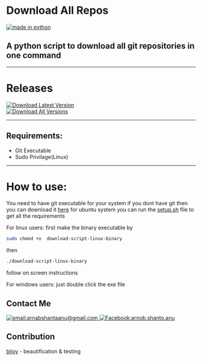 # Download All Repos
<a href="#"><img src = "https://img.shields.io/badge/made%20in-python-blue?style=for-the-badge&logo=appveyor" alt = "made in python"/></a>
## A python script to download all git repositories in one command
-----------
# Releases
<a href="https://github.com/Arnab-Shanta-Anu/download-all-repos/releases/latest">
<img src="https://img.shields.io/badge/Download-Latest-brightgreen?style=for-the-badge&logo=appveyor" alt="Download Latest Version" />
</a>
 </br>
<a href="https://github.com/Arnab-Shanta-Anu/download-all-repos/releases">
<img src="https://img.shields.io/badge/Download-All%20Versions-green?style=for-the-badge&logo=appveyor" alt="Download All Versions" />
</a>

----
## Requirements:  
- Git Executable  
- Sudo Privilage(Linux)
-----
# How to use:  


You need to have git executable for your system if you dont have git then you can download it [here](https://git-scm.com/downloads)
for ubuntu system you can run the [setup.sh](https://github.com/Arnab-Shanta-Anu/download-all-repos/blob/master/setup.sh) file to get all the requirements  

For linux users:
first make the binary executable by
```bash
sudo chmod +x  download-script-linux-binary
```
then
```bash
./download-script-linux-binary
```
follow on screen instructions

For windows users:
just double click the exe file

## Contact Me
<a href="mailto:arnabshantaanu@gmail.com">
<img src="https://img.shields.io/badge/Email%20arnabshantaanu@gmail.com-red" alt="email:arnabshantaanu@gmail.com" />
</a>
<a href="https://www.facebook.com/arnob.shanto.anu">
<img src="https://img.shields.io/badge/Facebook:%20Arnob%20Shanto%20Anu-blue" alt="Facebook:arnob.shanto.anu" />
</a>


## Contribution
[bijoy](https://github.com/bijoy26) - beautification & testing

